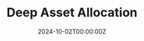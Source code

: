 ---
title: Deep Asset Allocation
# subtitle: w/ Professor J. Rubio-Ramirez

# Summary for listings and search engines
#summary: We solve a portfolio allocation problem
# Link this post with a project

#projects: []

# Date published
date: '2024-10-02T00:00:00Z'

# Date updated
#lastmod: '2020-12-13T00:00:00Z'

# Is this an unpublished draft?
draft: false

# Show this page in the Featured widget?
featured: false

# Featured image
# Place an image named `featured.jpg/png` in this page's folder and customize its options here.
#image:
#  caption: 'Image credit: [**Unsplash**](https://unsplash.com/photos/CpkOjOcXdUY)'
#  focal_point: ''
#  placement: 2
#  preview_only: false

authors:
  - Juan Rubio-Ramirez
  - admin  

tags:
#  - Academic
#  - 开源

categories:
#  - Demo
#  - 教程
---